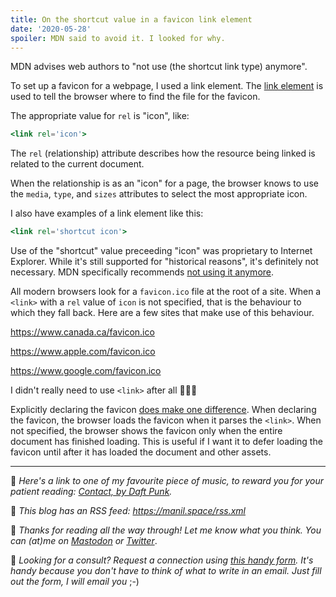 ```yaml
---
title: On the shortcut value in a favicon link element
date: '2020-05-28'
spoiler: MDN said to avoid it. I looked for why.
---
```


MDN advises web authors to "not use (the shortcut link type) anymore".

To set up a favicon for a webpage, I used a link element. The [link element](https://beta.developer.mozilla.org/en-US/docs/Web/HTML/Element/link) is used to tell the browser where to find the file for the favicon.

The appropriate value for `rel` is "icon", like: 

```jsx
<link rel='icon'>
```

The `rel` (relationship) attribute describes how the resource being linked is related to the current document. 

When the relationship is as an "icon" for a page, the browser knows to use the `media`, `type`, and `sizes` attributes to select the most appropriate icon.

I also have examples of a link element like this:

```jsx
<link rel='shortcut icon'>
```

Use of the "shortcut" value preceeding "icon" was proprietary to Internet Explorer. While it's still supported for "historical reasons", it's definitely not necessary. MDN specifically recommends [not using it anymore](https://beta.developer.mozilla.org/en-US/docs/Web/HTML/Link_types).

All modern browsers look for a `favicon.ico` file at the root of a site. When a `<link>` with a `rel` value of `icon` is not specified, that is the behaviour to which they fall back. Here are a few sites that make use of this behaviour.

https://www.canada.ca/favicon.ico

https://www.apple.com/favicon.ico

https://www.google.com/favicon.ico

I didn't really need to use `<link>` after all 🤷🏽‍♀️

Explicitly declaring the favicon [does make one difference](https://mathiasbynens.be/notes/rel-shortcut-icon). When declaring the favicon, the browser loads the favicon when it parses the `<link>`. When not specified, the browser shows the favicon only when the entire document has finished loading. This is useful if I want it to defer loading the favicon until after it has loaded the document and other assets.

---

🎹 _Here's a link to one of my favourite piece of music, to reward you for your patient reading: [Contact, by Daft Punk](https://www.youtube.com/watch?v=JI5noh4OyXc)._

📡 _This blog has an RSS feed: https://manil.space/rss.xml_

💬 _Thanks for reading all the way through! Let me know what you think. You can (at)me on [Mastodon](https://toot.cafe/@manil) or [Twitter](https://twitter.com/keywordnew)_.

🤝 _Looking for a consult? Request a connection using [this handy form](https://manil219750.typeform.com/to/tu4vPj). It's handy because you don't have to think of what to write in an email. Just fill out the form, I will email you_ ;-)
